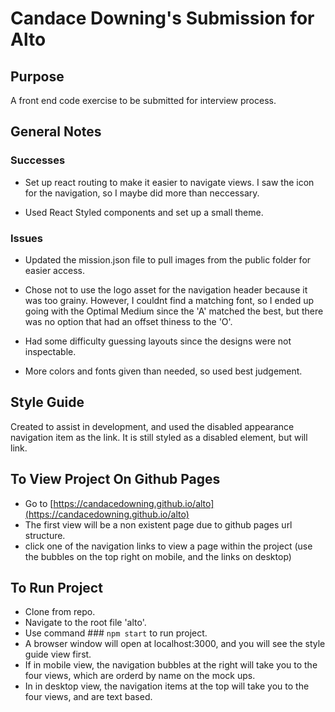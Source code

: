 # Candace Downing's Submission for Alto

## Purpose
A front end code exercise to be submitted for interview process. 

## General Notes

### Successes

- Set up react routing to make it easier to navigate views. I saw the icon for the navigation, so I maybe did more than neccessary.

- Used React Styled components and set up a small theme.

### Issues
- Updated the mission.json file to pull images from the public folder for easier access.

- Chose not to use the logo asset for the navigation header because it was too grainy. However, I couldnt find a matching font, so I ended up going with the Optimal Medium since the 'A' matched the best, but there was no option that had an offset thiness to the 'O'.

- Had some difficulty guessing layouts since the designs were not inspectable.

- More colors and fonts given than needed, so used best judgement.

## Style Guide
Created to assist in development, and used the disabled appearance navigation item as the link. It is still styled as a disabled element, but will link. 

## To View Project On Github Pages
- Go to [https://candacedowning.github.io/alto](https://candacedowning.github.io/alto)
- The first view will be a non existent page due to github pages url structure.
- click one of the navigation links to view a page within the project (use the bubbles on the top right on mobile, and the links on desktop)

## To Run Project
- Clone from repo.
- Navigate to the root file 'alto'.
- Use command ### `npm start` to run project.
- A browser window will open at localhost:3000, and you will see the style guide view first.
- If in mobile view, the navigation bubbles at the right will take you to the four views, which are orderd by name on the mock ups.
- In in desktop view, the navigation items at the top will take you to the four views, and are text based.


